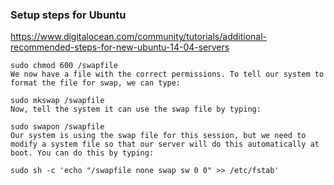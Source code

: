 ### Setup steps for Ubuntu 

https://www.digitalocean.com/community/tutorials/additional-recommended-steps-for-new-ubuntu-14-04-servers

```
sudo chmod 600 /swapfile
We now have a file with the correct permissions. To tell our system to format the file for swap, we can type:

sudo mkswap /swapfile
Now, tell the system it can use the swap file by typing:

sudo swapon /swapfile
Our system is using the swap file for this session, but we need to modify a system file so that our server will do this automatically at boot. You can do this by typing:

sudo sh -c 'echo "/swapfile none swap sw 0 0" >> /etc/fstab'
```